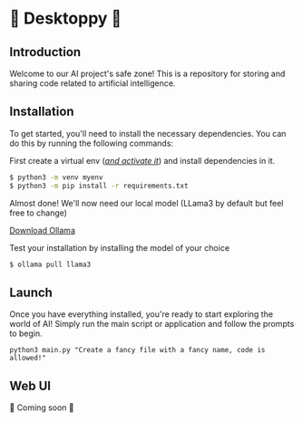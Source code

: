 # 🫠 Desktoppy 🫠

## Introduction

Welcome to our AI project's safe zone! This is a repository for storing and sharing code related to artificial intelligence.

## Installation

To get started, you'll need to install the necessary dependencies. You can do this by running the following commands:

First create a virtual env (_[and activate it](https://docs.python.org/3/tutorial/venv.html#creating-virtual-environments)_) and install dependencies in it.

```sh
$ python3 -m venv myenv
$ python3 -m pip install -r requirements.txt
```

Almost done!
We'll now need our local model (LLama3 by default but feel free to change)

[Download Ollama](https://ollama.com/download)

Test your installation by installing the model of your choice

```sh
$ ollama pull llama3
```

## Launch

Once you have everything installed, you're ready to start exploring the world of AI! Simply run the main script or application and follow the prompts to begin.

```
python3 main.py "Create a fancy file with a fancy name, code is allowed!"
```

## Web UI

🫠 Coming soon 🫠

